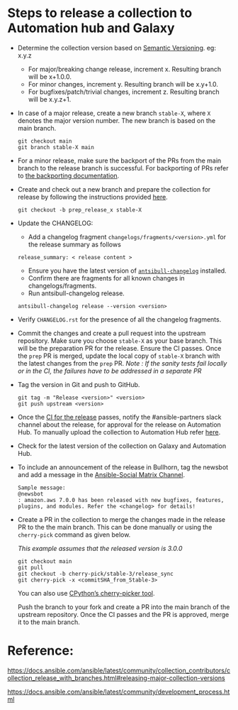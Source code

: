 # Steps to release a collection to Automation hub and Galaxy

* Determine the collection version based on [Semantic Versioning](https://semver.org/). eg: x.y.z
   * For major/breaking change release, increment x. Resulting branch will be x+1.0.0.
   * For minor changes, increment y. Resulting branch will be x.y+1.0.
   * For bugfixes/patch/trivial changes, increment z. Resulting branch will be x.y.z+1.

* In case of a major release, create a new branch `stable-X`, where `X` denotes the major version number. The new branch is based on the main branch.

   ```
   git checkout main
   git branch stable-X main
   ```

* For a minor release, make sure the backport of the PRs from the main branch to the release branch is successful. For backporting of PRs refer to [the backporting documentation](https://github.com/ansible-collections/cloud-content-handbook/blob/main/backport_changes.md).

* Create and check out a new branch and prepare the collection for release by following the instructions provided [here](https://docs.ansible.com/ansible/latest/community/collection_contributors/collection_releasing.html#preparing-to-release-a-collection).

   ```
   git checkout -b prep_release_x stable-X
   ```

* Update the CHANGELOG:
   * Add a changelog fragment `changelogs/fragments/<version>.yml` for the release summary as follows
   ```
   release_summary: < release content >
   ```
   * Ensure you have the latest version of [`antsibull-changelog`](https://ansible.readthedocs.io/projects/antsibull-changelog/) installed.
   * Confirm there are fragments for all known changes in changelogs/fragments.
   * Run antsibull-changelog release.
   ```
   antsibull-changelog release --version <version>
   ```

* Verify `CHANGELOG.rst` for the presence of all the changelog fragments.

* Commit the changes and create a pull request into the upstream repository. Make sure you choose `stable-X` as your base branch. This will be the preparation PR for the release. Ensure the CI passes. Once the `prep` PR is merged, update the local copy of `stable-X` branch with the latest changes from the `prep` PR.
_Note : If the sanity tests fail locally or in the CI, the failures have to be addressed in a separate PR_

* Tag the version in Git and push to GitHub.

   ```
   git tag -m "Release <version>" <version>
   git push upstream <version>
   ```

* Once the [CI for the release](https://ansible.softwarefactory-project.io/zuul/status) passes, notify the #ansible-partners slack channel about the release, for approval for the release on Automation Hub. To manually upload the collection to Automation Hub refer [here](https://github.com/ansible-collections/cloud-content-handbook/blob/main/Release/release_automation_hub.md).

* Check for the latest version of the collection on Galaxy and Automation Hub.

* To include an announcement of the release in Bullhorn, tag the newsbot and add a message in the [Ansible-Social Matrix Channel]( https://chat.ansible.im/#/room/#social:ansible.com).

   ```
   Sample message:
   @newsbot
   : amazon.aws 7.0.0 has been released with new bugfixes, features, plugins, and modules. Refer the <changelog> for details!
   ```

* Create a PR in the collection to merge the changes made in the release PR to the the main branch. This can be done manually or using the `cherry-pick` command as given below.

   _This example assumes that the released version is 3.0.0_
   ```
   git checkout main
   git pull
   git checkout -b cherry-pick/stable-3/release_sync
   git cherry-pick -x <commitSHA_from_Stable-3>
   ```
   You can also use [CPython’s cherry-picker tool](https://pypi.org/project/cherry_picker/#cherry-picking).

   Push the branch to your fork and create a PR into the main branch of the upstream repository. Once the CI passes and the PR is approved, merge it to the main branch.

# Reference:
https://docs.ansible.com/ansible/latest/community/collection_contributors/collection_release_with_branches.html#releasing-major-collection-versions

https://docs.ansible.com/ansible/latest/community/development_process.html